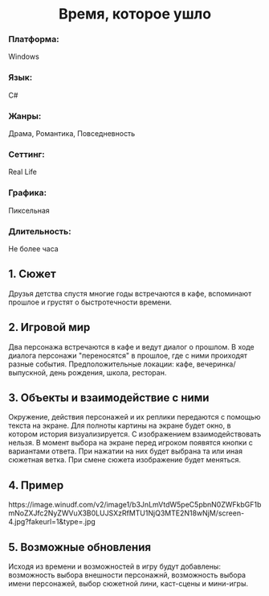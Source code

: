 <h1 align="center">Время, которое ушло</h1>
<h3>Платформа:</h3> Windows
<h3>Язык:</h3> C#
<h3>Жанры:</h3> Драма, Романтика, Повседневность 
<h3>Сеттинг:</h3> Real Life
<h3>Графика:</h3> Пиксельная
<h3>Длительность:</h3> Не более часа 
<h2>1. Сюжет</h2>
Друзья детства спустя многие годы встречаются в кафе, вспоминают прошлое и грустят о быстротечности времени.
<h2>2. Игровой мир</h2>
Два персонажа встречаются в кафе и ведут диалог о прошлом. В ходе диалога персонажи "переносятся" в прошлое, где с ними проиходят разные события. 
Предположительные локации: кафе, вечеринка/выпускной, день рождения, школа, ресторан.
<h2>3. Объекты и взаимодействие с ними</h2>
Окружение, действия персонажей и их реплики передаются с помощью текста на экране. Для полноты картины на экране будет окно, в котором история визуализируется. С изображением взаимодействовать нельзя. В момент выбора на экране перед игроком появятся кнопки с вариантами ответа. При нажатии на них будет выбрана та или иная сюжетная ветка. При смене сюжета изображение будет меняться.
<h2>4. Пример</h2>
https://image.winudf.com/v2/image1/b3JnLmVtdW5peC5pbnN0ZWFkbGF1bmNoZXJfc2NyZWVuX3B0LUJSXzRfMTU1NjQ3MTE2N18wNjM/screen-4.jpg?fakeurl=1&type=.jpg
<h2>5. Возможные обновления</h2>
Исходя из времени и возможностей в игру будут добавлены: возможность выбора внешности персонажнй, возможность выбора имени персонажей, выбор сюжетной лини, каст-сцены и мини-игры.
